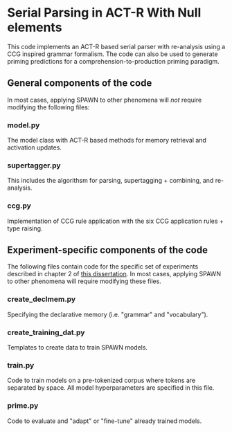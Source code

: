 # Serial Parsing in ACT-R With Null elements

This code implements an ACT-R based serial parser with re-analysis using a CCG inspired grammar formalism. The code can also be used to generate priming predictions for a comprehension-to-production priming paradigm. 

## General components of the code
In most cases, applying SPAWN to other phenomena will *not* require modifying the following files:
### model.py
The model class with ACT-R based methods for memory retrieval and activation updates.

### supertagger.py
This includes the algorithsm for parsing, supertagging + combining, and re-analysis. 

### ccg.py
Implementation of CCG rule application with the six CCG application rules + type raising. 

## Experiment-specific components of the code
The following files contain code for the specific set of experiments described in chapter 2 of [this dissertation](https://jscholarship.library.jhu.edu/bitstream/handle/1774.2/67607/SAIPRASAD-DISSERTATION-2022.pdf?sequence=1). In most cases, applying SPAWN to other phenomena will require modifying these files.

### create_declmem.py
Specifying the declarative memory (i.e. "grammar" and "vocabulary"). 

### create_training_dat.py
Templates to create data to train SPAWN models.  

### train.py
Code to train models on a pre-tokenized corpus where tokens are separated by space. All model hyperparameters are specified in this file. 

### prime.py
Code to evaluate and "adapt" or "fine-tune" already trained models.






